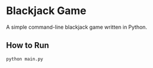 # Blackjack Game

A simple command-line blackjack game written in Python.

## How to Run
```bash
python main.py
